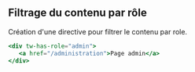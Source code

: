 ## Filtrage du contenu par rôle

Création d'une directive pour filtrer le contenu par role.

 ``` handlebars 
<div tw-has-role="admin">
    <a href="/administration">Page admin</a>
</div>
 ``` 